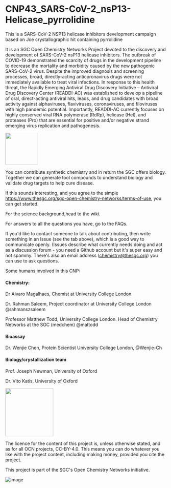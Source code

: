 # CNP43_SARS-CoV-2_nsP13-Helicase_pyrrolidine
This is a SARS-CoV-2 NSP13 helicase inhibitors development campaign based on Joe crystallographic hit containing pyrrolidine

It is an SGC Open Chemistry Networks Project devoted to the discovery and development of SARS-CoV-2 nsP13 helicase inhibitors. The outbreak of COVID-19 demonstrated the scarcity of drugs in the development pipeline to decrease the mortality and morbidity caused by the new pathogenic SARS-CoV-2 virus. Despite the improved diagnosis and screening processes, broad, directly-acting anticoronavirus drugs were not immediately available to treat viral infections. In response to this health threat, the Rapidly Emerging Antiviral Drug Discovery Initiative – Antiviral Drug Discovery Center (READDI-AC) was established to develop a pipeline of oral, direct-acting antiviral hits, leads, and drug candidates with broad activity against alphaviruses, flaviviruses, coronaviruses, and filoviruses with high pandemic potential. Importantly, READDI-AC currently focuses on highly conserved viral RNA polymerase (RdRp), helicase (Hel), and proteases (Pro) that are essential for positive and/or negative strand emerging virus replication and pathogenesis.

<a href="url"><img src="https://github.com/user-attachments/assets/9ac8634f-4487-4d8b-8893-c569d1f48e6c" align="centre" height="100" ></a>

You can contribute synthetic chemistry and in return the SGC offers biology. Together we can generate tool compounds to understand biology and validate drug targets to help cure disease. 



If this sounds interesting, and you agree to the simple https://www.thesgc.org/sgc-open-chemistry-networks/terms-of-use, you can get started.

For the science background,head to the wiki.

For answers to all the questions you have, go to the FAQs.

If you'd like to contact someone to talk about contributing, then write something in an Issue (see the tab above), which is a good way to communicate openly. (Issues describe what currently needs doing and act as a discussion forum - you need a Github account but it's super easy and not spammy. There's also an email address (chemistry@thesgc.org) you can use to ask questions. 


Some humans involved in this CNP: 

#### Chemistry:  

Dr Alvaro Magalhaes, Chemist at University College London 

Dr. Rahman Saleem, Project coordinator at University College London @rahmanszsaleem

Professor Matthew Todd, University College London. Head of Chemistry Networks at the SGC (medchem) @mattodd 

#### Bioassay

Dr. Wenjie Chen, Protein Scientist University College London, @Wenjie-Ch 

#### Biology/crystallization team

Prof. Joseph Newman, University of Oxford 

Dr. Vito Katis, University of Oxford

<a href="url"><img src="https://github.com/user-attachments/assets/3621be99-5782-4655-9c82-7d7f9016acb9" align="centre" height="150" ></a>

The licence for the content of this project is, unless otherwise stated, and as for all OCN projects, CC-BY-4.0. This means you can do whatever you like with the project content, including making money, provided you cite the project.

This project is part of the SGC's Open Chemistry Networks initiative.

![image](https://github.com/StructuralGenomicsConsortium/CNP32_SARS-CoV-2_nsP13-Helicase_thiazoles/assets/108078845/5160ded7-9417-4ce7-96d2-96d1a3e24d4f)

